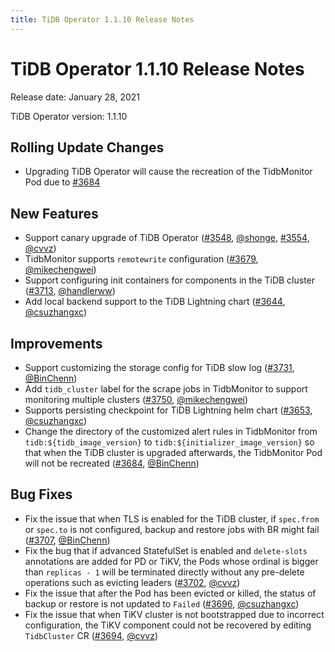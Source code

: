 ```yaml
---
title: TiDB Operator 1.1.10 Release Notes
---
```


# TiDB Operator 1.1.10 Release Notes

Release date: January 28, 2021

TiDB Operator version: 1.1.10

## Rolling Update Changes

- Upgrading TiDB Operator will cause the recreation of the TidbMonitor Pod due to [#3684](https://github.com/pingcap/tidb-operator/pull/3684)

## New Features

- Support canary upgrade of TiDB Operator ([#3548](https://github.com/pingcap/tidb-operator/pull/3548), [@shonge](https://github.com/shonge), [#3554](https://github.com/pingcap/tidb-operator/pull/3554), [@cvvz](https://github.com/cvvz))
- TidbMonitor supports `remotewrite` configuration ([#3679](https://github.com/pingcap/tidb-operator/pull/3679), [@mikechengwei](https://github.com/mikechengwei))
- Support configuring init containers for components in the TiDB cluster ([#3713](https://github.com/pingcap/tidb-operator/pull/3713), [@handlerww](https://github.com/handlerww))
- Add local backend support to the TiDB Lightning chart ([#3644](https://github.com/pingcap/tidb-operator/pull/3644), [@csuzhangxc](https://github.com/csuzhangxc))

## Improvements

- Support customizing the storage config for TiDB slow log ([#3731](https://github.com/pingcap/tidb-operator/pull/3731), [@BinChenn](https://github.com/BinChenn))
- Add `tidb_cluster` label for the scrape jobs in TidbMonitor to support monitoring multiple clusters ([#3750](https://github.com/pingcap/tidb-operator/pull/3750), [@mikechengwei](https://github.com/mikechengwei))
- Supports persisting checkpoint for TiDB Lightning helm chart ([#3653](https://github.com/pingcap/tidb-operator/pull/3653), [@csuzhangxc](https://github.com/csuzhangxc))
- Change the directory of the customized alert rules in TidbMonitor from `tidb:${tidb_image_version}` to `tidb:${initializer_image_version}` so that when the TiDB cluster is upgraded afterwards, the TidbMonitor Pod will not be recreated ([#3684](https://github.com/pingcap/tidb-operator/pull/3684), [@BinChenn](https://github.com/BinChenn))

## Bug Fixes

- Fix the issue that when TLS is enabled for the TiDB cluster, if `spec.from` or `spec.to` is not configured, backup and restore jobs with BR might fail ([#3707](https://github.com/pingcap/tidb-operator/pull/3707), [@BinChenn](https://github.com/BinChenn))
- Fix the bug that if advanced StatefulSet is enabled and `delete-slots` annotations are added for PD or TiKV, the Pods whose ordinal is bigger than `replicas - 1` will be terminated directly without any pre-delete operations such as evicting leaders ([#3702](https://github.com/pingcap/tidb-operator/pull/3702), [@cvvz](https://github.com/cvvz))
- Fix the issue that after the Pod has been evicted or killed, the status of backup or restore is not updated to `Failed` ([#3696](https://github.com/pingcap/tidb-operator/pull/3696), [@csuzhangxc](https://github.com/csuzhangxc))
- Fix the issue that when TiKV cluster is not bootstrapped due to incorrect configuration, the TiKV component could not be recovered by editing `TidbCluster` CR ([#3694](https://github.com/pingcap/tidb-operator/pull/3694), [@cvvz](https://github.com/cvvz))
